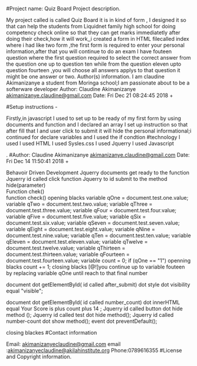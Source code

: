 #Project name: Quiz Board
Project description.

My project called is called Quiz Board it is in kind of form , I designed it so that can help the students from Liquidnet family high school for doing competency check online so that they can get marks immediatetly after doing their check,how it will work,,i created a form in HTML filecalled index where i had like two form ,the first form is required to enter your personal information,after that you will continue to do an exam I have fouteen question where the first question required to select the correct answer from the question one up to question ten while from the question eleven upto question fourteen ,you will choose all answers applys to that question it might be one answer or two.
Author(s) information.
I am claudine Akimanizanye a student from Moringa school;I am passionate about to be a softerware developer
Author: Claudine Akimanizanye <akimanizanye.claudine@gmail.com>
Date: Fri Dec 21 08:24:45 2018 +

#Setup instructions -

Firstly,in javascript I used to set up to be ready of my first form by using documents and function and I declared an array I set up instruction so that after fill that I and user click to submit it will hide the personal informational;i continued for declare variables and I used the if condtion
#technology I used
I used HTML
I used Sysles.css
I used Jquerry
I used Javascript

. #Author: Claudine Akimanizanye akimanizanye.claudine@gmail.com Date: Fri Dec 14 11:50:41 2018 +

Behavoir Driven Development
Jquerry documents get ready to the function
Jquerry id called click function
Jquerry to id submit to the method hide(parameter)  
 Function chek()  
function check() opening blacks
variable qOne = document.test.one.value;
variable qTwo = document.test.two.value;
variable qThree = document.test.three.value;
variable qFour = document.test.four.value;
variable qFive = document.test.five.value;
variable qSix = document.test.six.value;
variable qSeven = document.test.seven.value;
variable qEight = document.test.eight.value;
variable qNine = document.test.nine.value;
variable qTen = document.test.ten.value;
variable qEleven = document.test.eleven.value;
variable qTwelve = document.test.twelve.value;
variable qThirteen = document.test.thirteen.value;
variable qFourteen = document.test.fourteen.value;
variable count = 0;
if (qOne == "1") openning blacks
count += 1;
closing blacks
[@!]you continue up to variable fouteen by replacing variable qOne until reach to that final number

document dot getElementById( id called after_submit) dot style dot visibility equal "visible";

document dot getElementById( id called number_count) dot innerHTML equal
Your Score is plus count plus 14 ;
Jquerry id called button dot hide method ();
Jquerry id called test dot hide method();
Jquerry id called number-count dot show method();
event dot preventDefault();

closing blackes
#Contact information

Email: akimanizanyeclaudine@gmail.com
email :akimanizanyeclaudine@akilahinstitute.org
Phone:0789616355
#License and Copyright information.
